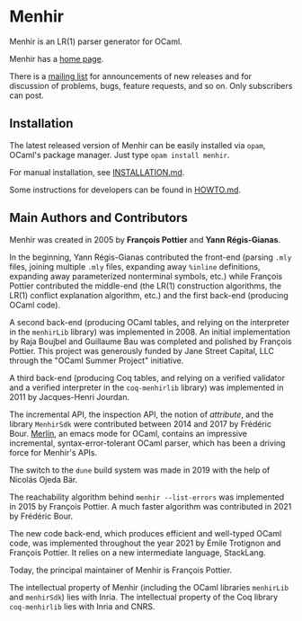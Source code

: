 # Menhir

Menhir is an LR(1) parser generator for OCaml.

Menhir has a [home page](http://cambium.inria.fr/~fpottier/menhir/).

There is a
[mailing list](https://sympa.inria.fr/sympa/info/menhir)
for announcements of new releases and for discussion of problems,
bugs, feature requests, and so on. Only subscribers can post.

## Installation

The latest released version of Menhir can be easily installed via
`opam`, OCaml's package manager. Just type `opam install menhir`.

For manual installation, see [INSTALLATION.md](INSTALLATION.md).

Some instructions for developers can be found in [HOWTO.md](HOWTO.md).

## Main Authors and Contributors

Menhir was created in 2005 by **François Pottier**
and **Yann Régis-Gianas**.

In the beginning, Yann Régis-Gianas contributed the front-end (parsing `.mly`
files, joining multiple `.mly` files, expanding away `%inline` definitions,
expanding away parameterized nonterminal symbols, etc.) while François Pottier
contributed the middle-end (the LR(1) construction algorithms, the LR(1)
conflict explanation algorithm, etc.) and the first back-end (producing OCaml
code).

A second back-end (producing OCaml tables, and relying on the interpreter in
the `menhirLib` library) was implemented in 2008. An initial implementation by
Raja Boujbel and Guillaume Bau was completed and polished by François Pottier.
This project was generously funded by Jane Street Capital, LLC through the
"OCaml Summer Project" initiative.

A third back-end (producing Coq tables, and relying on a verified validator
and a verified interpreter in the `coq-menhirlib` library) was implemented in
2011 by Jacques-Henri Jourdan.

The incremental API, the inspection API, the notion of *attribute*, and the
library `MenhirSdk` were contributed between 2014 and 2017 by Frédéric Bour.
[Merlin](https://github.com/ocaml/merlin), an emacs mode for OCaml,
contains an impressive incremental, syntax-error-tolerant OCaml parser,
which has been a driving force for Menhir's APIs.

The switch to the `dune` build system was made in 2019 with the help of
Nicolás Ojeda Bär.

The reachability algorithm behind `menhir --list-errors` was implemented in
2015 by François Pottier. A much faster algorithm was contributed in 2021 by
Frédéric Bour.

The new code back-end, which produces efficient and well-typed OCaml code, was
implemented throughout the year 2021 by Émile Trotignon and François Pottier.
It relies on a new intermediate language, StackLang.

Today, the principal maintainer of Menhir is François Pottier.

The intellectual property of Menhir (including the OCaml libraries `menhirLib`
and `menhirSdk`) lies with Inria. The intellectual property of the Coq library
`coq-menhirlib` lies with Inria and CNRS.
